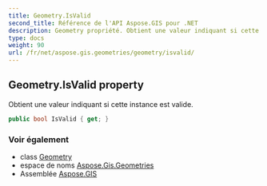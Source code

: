 ```yaml
---
title: Geometry.IsValid
second_title: Référence de l'API Aspose.GIS pour .NET
description: Geometry propriété. Obtient une valeur indiquant si cette instance est valide.
type: docs
weight: 90
url: /fr/net/aspose.gis.geometries/geometry/isvalid/
---
```

## Geometry.IsValid property

Obtient une valeur indiquant si cette instance est valide.

```csharp
public bool IsValid { get; }
```

### Voir également

* class [Geometry](../)
* espace de noms [Aspose.Gis.Geometries](../../geometry/)
* Assemblée [Aspose.GIS](../../../)


